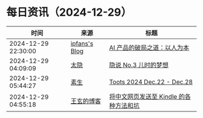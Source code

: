 ﻿# 每日资讯（2024-12-29）

|时间|来源|标题|
|---|---|---|
|2024-12-29 22:30:00|[ipfans's Blog](https://www.4async.com/atom.xml)|[AI 产品的破局之道：以人为本](https://www.4async.com/2024/12/human-centered-product-design-with-human-in-the-loop/)|
|2024-12-29 04:09:09|[太隐](https://wangyurui.com/feed.xml)|[隐说 No.3 儿时的梦想](https://wangyurui.com/posts/yin-shuo-no-3-er-shi-de-meng-xiang-5c915627)|
|2024-12-29 05:44:27|[素生](http://z.arlmy.me/atom.xml)|[Toots 2024 Dec.22 - Dec.28](http://z.arlmy.me/posts/MastodonArchives/2024/MastodonTootsArchives_20241228/)|
|2024-12-29 04:55:18|[王玄的博客](https://blog.wangxuan.name/feed/)|[将中文网页发送至 Kindle 的各种方法和坑](https://blog.wangxuan.name/2024/12/28/chinese-webpage-to-kindle/)|
